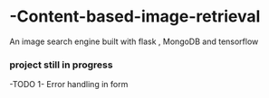 # -Content-based-image-retrieval
An image search engine built with flask , MongoDB and tensorflow

### project still in progress
-TODO
1- Error handling in form
